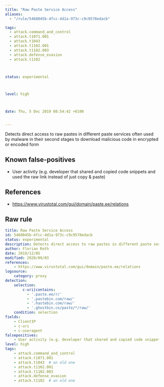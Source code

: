 ```yaml
---
title: "Raw Paste Service Access"
aliases:
  - "/rule/5468045b-4fcc-4d1a-973c-c9c9578edacb"

tags:
  - attack.command_and_control
  - attack.t1071.001
  - attack.t1043
  - attack.t1102.001
  - attack.t1102.003
  - attack.defense_evasion
  - attack.t1102



status: experimental



level: high



date: Thu, 5 Dec 2019 08:54:42 +0100


---
```


Detects direct access to raw pastes in different paste services often used by malware in their second stages to download malicious code in encrypted or encoded form

<!--more-->


## Known false-positives

* User activity (e.g. developer that shared and copied code snippets and used the raw link instead of just copy & paste)



## References

* https://www.virustotal.com/gui/domain/paste.ee/relations


## Raw rule
```yaml
title: Raw Paste Service Access
id: 5468045b-4fcc-4d1a-973c-c9c9578edacb
status: experimental
description: Detects direct access to raw pastes in different paste services often used by malware in their second stages to download malicious code in encrypted or encoded form
author: Florian Roth
date: 2019/12/05
modified: 2020/09/03
references:
    - https://www.virustotal.com/gui/domain/paste.ee/relations
logsource:
    category: proxy
detection:
    selection:
        c-uri|contains: 
          - '.paste.ee/r/'
          - '.pastebin.com/raw/'
          - '.hastebin.com/raw/'
          - '.ghostbin.co/paste/*/raw/'
    condition: selection
fields:
    - ClientIP
    - c-uri
    - c-useragent
falsepositives:
    - User activity (e.g. developer that shared and copied code snippets and used the raw link instead of just copy & paste)
level: high
tags:
    - attack.command_and_control
    - attack.t1071.001
    - attack.t1043  # an old one
    - attack.t1102.001
    - attack.t1102.003
    - attack.defense_evasion
    - attack.t1102  # an old one
```
